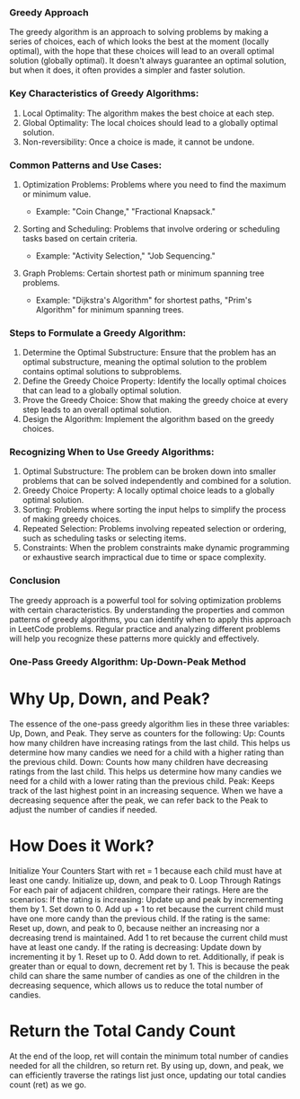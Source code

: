 ### Greedy Approach

The greedy algorithm is an approach to solving problems by making a series of choices, each of which looks the
best at the moment (locally optimal), with the hope that these choices will lead to an overall optimal solution
(globally optimal). It doesn't always guarantee an optimal solution, but when it does, it often provides a simpler
and faster solution.

### Key Characteristics of Greedy Algorithms:
1. Local Optimality: The algorithm makes the best choice at each step.
2. Global Optimality: The local choices should lead to a globally optimal solution.
3. Non-reversibility: Once a choice is made, it cannot be undone.

### Common Patterns and Use Cases:
1. Optimization Problems: Problems where you need to find the maximum or minimum value.
   - Example: "Coin Change," "Fractional Knapsack."

2. Sorting and Scheduling: Problems that involve ordering or scheduling tasks based on certain criteria.
   - Example: "Activity Selection," "Job Sequencing."

3. Graph Problems: Certain shortest path or minimum spanning tree problems.
   - Example: "Dijkstra's Algorithm" for shortest paths, "Prim's Algorithm" for minimum spanning trees.

### Steps to Formulate a Greedy Algorithm:
1. Determine the Optimal Substructure: Ensure that the problem has an optimal substructure,
   meaning the optimal solution to the problem contains optimal solutions to subproblems.
2. Define the Greedy Choice Property: Identify the locally optimal choices that can lead to a globally optimal solution.
3. Prove the Greedy Choice: Show that making the greedy choice at every step leads to an overall optimal solution.
4. Design the Algorithm: Implement the algorithm based on the greedy choices.


### Recognizing When to Use Greedy Algorithms:

1. Optimal Substructure: The problem can be broken down into smaller problems that can be solved independently
                         and combined for a solution.
2. Greedy Choice Property: A locally optimal choice leads to a globally optimal solution.
3. Sorting: Problems where sorting the input helps to simplify the process of making greedy choices.
4. Repeated Selection: Problems involving repeated selection or ordering, such as scheduling tasks or selecting items.
5. Constraints: When the problem constraints make dynamic programming or exhaustive search impractical due to
                time or space complexity.

### Conclusion
The greedy approach is a powerful tool for solving optimization problems with certain characteristics.
By understanding the properties and common patterns of greedy algorithms, you can identify when to apply this
approach in LeetCode problems. Regular practice and analyzing different problems will help you recognize these
patterns more quickly and effectively.

### One-Pass Greedy Algorithm: Up-Down-Peak Method

# Why Up, Down, and Peak?
The essence of the one-pass greedy algorithm lies in these three variables: Up, Down, and Peak. They serve as
counters for the following:
    Up: Counts how many children have increasing ratings from the last child. This helps us determine how many candies
    we need for a child with a higher rating than the previous child.
    Down: Counts how many children have decreasing ratings from the last child. This helps us determine how many candies
    we need for a child with a lower rating than the previous child.
    Peak: Keeps track of the last highest point in an increasing sequence. When we have a decreasing sequence after the
    peak, we can refer back to the Peak to adjust the number of candies if needed.

# How Does it Work?
Initialize Your Counters
Start with ret = 1 because each child must have at least one candy. Initialize up, down, and peak to 0.
Loop Through Ratings
For each pair of adjacent children, compare their ratings. Here are the scenarios:
    If the rating is increasing: Update up and peak by incrementing them by 1. Set down to 0. Add up + 1 to ret because the
    current child must have one more candy than the previous child.
    If the rating is the same: Reset up, down, and peak to 0, because neither an increasing nor a decreasing trend is
    maintained. Add 1 to ret because the current child must have at least one candy.
    If the rating is decreasing: Update down by incrementing it by 1. Reset up to 0. Add down to ret. Additionally,
    if peak is greater than or equal to down, decrement ret by 1. This is because the peak child can share the same
    number of candies as one of the children in the decreasing sequence, which allows us to reduce the total number of
    candies.

# Return the Total Candy Count
At the end of the loop, ret will contain the minimum total number of candies needed for all the children, so return ret.
By using up, down, and peak, we can efficiently traverse the ratings list just once, updating our total candies count
(ret) as we go.